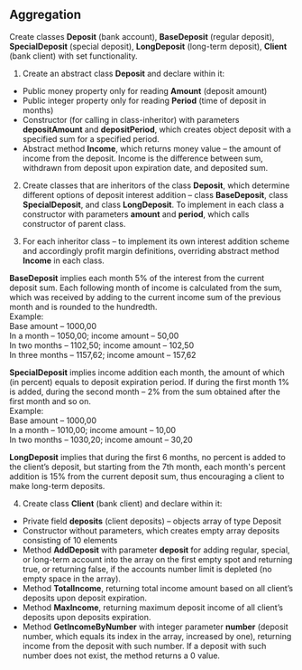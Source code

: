 ## Aggregation

Create classes **Deposit** (bank account), **BaseDeposit** (regular deposit), **SpecialDeposit** (special deposit), **LongDeposit** (long-term deposit), **Client** (bank client) with set functionality.  

1. Create an abstract class **Deposit** and declare within it:
- Public money property only for reading **Amount** (deposit amount)
- Public integer property only for reading **Period** (time of deposit in months)
- Constructor (for calling in class-inheritor) with parameters **depositAmount** and **depositPeriod**, which creates object deposit with a specified sum for a specified period.
- Abstract method **Income**, which returns money value – the amount of income from the deposit. Income is the difference between sum, withdrawn from deposit upon expiration date, and deposited sum.

2. Сreate classes that are inheritors of the class **Deposit**, which determine different options of deposit interest addition – class **BaseDeposit**, class **SpecialDeposit**, and class **LongDeposit**. To implement in each class a constructor with parameters **amount** and **period**, which calls constructor of parent class.

3. For each inheritor class – to implement its own interest addition scheme and accordingly profit margin definitions, overriding abstract method **Income** in each class.

**BaseDeposit** implies each month 5% of the interest from the current deposit sum. Each following month of income is calculated from the sum, which was received by adding to the current income sum of the previous month and is rounded to the hundredth.  
Example:  
Base amount – 1000,00  
In a month – 1050,00; income amount – 50,00  
In two months – 1102,50; income amount – 102,50  
In three months – 1157,62; income amount – 157,62  

**SpecialDeposit** implies income addition each month, the amount of which (in percent) equals to deposit expiration period. If during the first month 1% is added, during the second month – 2% from the sum obtained after the first month and so on.  
Example:   
Base amount – 1000,00  
In a month – 1010,00; income amount – 10,00  
In two months – 1030,20; income amount – 30,20  

**LongDeposit** implies that during the first 6 months, no percent is added to the client’s deposit, but starting from the 7th month, each month's percent addition is 15% from the current deposit sum, thus encouraging a client to make long-term deposits.

4. Create class **Client** (bank client) and declare within it:
- Private field **deposits** (client deposits) – objects array of type Deposit
- Constructor without parameters, which creates empty array deposits consisting of 10 elements
- Method **AddDeposit** with parameter **deposit** for adding regular, special, or long-term account into the array on the first empty spot and returning true, or returning false, if the accounts number limit is depleted (no empty space in the array).
- Method **TotalIncome**, returning total income amount based on all client’s deposits upon deposit expiration.
- Method **MaxIncome**, returning maximum deposit income of all client’s deposits upon deposits expiration.
- Method **GetIncomeByNumber** with integer parameter **number** (deposit number, which equals its index in the array, increased by one), returning income from the deposit with such number. If a deposit with such number does not exist, the method returns a 0 value.
